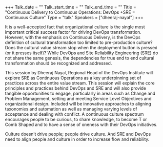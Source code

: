 +++
Talk_date = ""
Talk_start_time = ""
Talk_end_time = ""
Title = "Continuous Delivery to Continuous Operations: DevOps +SRE = Continuous Culture"
Type = "talk"
Speakers = ["dheeraj-nayal"]
+++

It is a well-accepted fact that organizational culture is the single most important critical success factor for driving DevOps transformation. However, with the emphasis on Continuous Delivery, is the DevOps definition of cultural transformation too limited to pre-production culture?   Does the cultural value stream stop when the deployment button is pressed (or it presses itself)?     While DevOps and Site Reliability Engineering (SRE) do not share the same genesis, the dependencies for true end to end cultural transformation should be recognized and addressed.   

This session by Dheeraj Nayal, Regional Head of the DevOps Institute will explore SRE as Continuous Operations as a key underpinning set of practices across the entire value stream. This session will explain the core principles and practices behind DevOps and SRE and will also provide tangible opportunities to engage, particularly in areas such as Change and Problem Management, setting and meeting Service Level Objectives and organizational design.   Included will be innovative approaches to aligning taxonomies and automation as well as managing varying levels of acceptance and dealing with conflict. 
A continuous culture spectrum encourages people to be curious, to share knowledge, to become T or Comb Shaped and to have a sense of oneness with their DevOps initiatives.   

Culture doesn’t drive people; people drive culture.  And SRE and DevOps need to align people and culture in order to increase flow and reliability.
